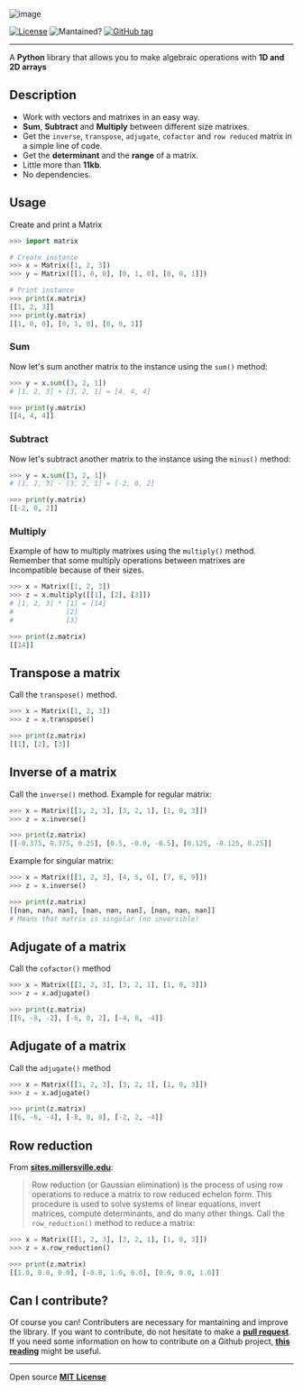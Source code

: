 ![image](https://user-images.githubusercontent.com/37636391/132958621-c1457922-73f5-4cba-9548-e7b1e28a4ac9.png)
<!---![Stars](https://img.shields.io/github/stars/AlexSp3/matrix.py)-->
<!---![Downloads](https://img.shields.io/github/downloads/AlexSp3/matrix.py/total.svg)-->
[![License](https://img.shields.io/github/license/AlexSp3/matrix.py.svg)](LICENSE)
![Mantained?](https://img.shields.io/badge/Maintained%3F-yes-green.svg)
[![GitHub tag](https://img.shields.io/github/tag/AlexSp3/matrix.py.svg)](https://github.com/AlexSp3/matrix.py/releases)

---
A **Python** library that allows you to make algebraic operations with **1D and 2D arrays**

<!---Clear [**documentation**](https://github.com/AlexSp3/matrix.py.js/wiki) and [**tests**](https://github.com/AlexSp3/matrix.py.js/wiki/Tests).--->

## Description
* Work with vectors and matrixes in an easy way.
* **Sum**, **Subtract** and **Multiply** between different size matrixes.
* Get the `inverse`, `transpose`, `adjugate`, `cofactor` and `row reduced` matrix in a simple line of code.
* Get the **determinant** and the **range** of a matrix.
* Little more than **11kb**.
* No dependencies.

## Usage
Create and print a Matrix
```python
>>> import matrix

# Create instance
>>> x = Matrix([1, 2, 3])
>>> y = Matrix([[1, 0, 0], [0, 1, 0], [0, 0, 1]])

# Print instance
>>> print(x.matrix)
[[1, 2, 3]]
>>> print(y.matrix)
[[1, 0, 0], [0, 1, 0], [0, 0, 1]]
```
### Sum
Now let's sum another matrix to the instance using the `sum()` method:
```python
>>> y = x.sum([3, 2, 1])
# [1, 2, 3] + [3, 2, 1] = [4, 4, 4]

>>> print(y.matrix)
[[4, 4, 4]]
```
### Subtract
Now let's subtract another matrix to the instance using the `minus()` method:
```python
>>> y = x.sum([3, 2, 1])
# [1, 2, 3] - [3, 2, 1] = [-2, 0, 2]

>>> print(y.matrix)
[[-2, 0, 2]]
```
### Multiply
Example of how to multiply matrixes using the `multiply()` method. Remember that some multiply operations between matrixes are incompatible because of their sizes.
```python
>>> x = Matrix([1, 2, 3])
>>> z = x.multiply([[1], [2], [3]])
# [1, 2, 3] * [1] = [14]
#             [2]
#             [3]

>>> print(z.matrix)
[[14]]
```
## Transpose a matrix
Call the `transpose()` method.
```python
>>> x = Matrix([1, 2, 3])
>>> z = x.transpose()

>>> print(z.matrix)
[[1], [2], [3]]
```
## Inverse of a matrix
Call the `inverse()` method. Example for regular matrix:
```python
>>> x = Matrix([[1, 2, 3], [3, 2, 1], [1, 0, 3]])
>>> z = x.inverse()

>>> print(z.matrix)
[[-0.375, 0.375, 0.25], [0.5, -0.0, -0.5], [0.125, -0.125, 0.25]]
```
Example for singular matrix:
```python
>>> x = Matrix([[1, 2, 3], [4, 5, 6], [7, 8, 9]])
>>> z = x.inverse()

>>> print(z.matrix)
[[nan, nan, nan], [nan, nan, nan], [nan, nan, nan]]
# Means that matrix is singular (no inversible)
```
## Adjugate of a matrix
Call the `cofactor()` method
```python
>>> x = Matrix([[1, 2, 3], [3, 2, 1], [1, 0, 3]])
>>> z = x.adjugate()

>>> print(z.matrix)
[[6, -8, -2], [-6, 0, 2], [-4, 8, -4]]
```
## Adjugate of a matrix
Call the `adjugate()` method
```python
>>> x = Matrix([[1, 2, 3], [3, 2, 1], [1, 0, 3]])
>>> z = x.adjugate()

>>> print(z.matrix)
[[6, -6, -4], [-8, 0, 8], [-2, 2, -4]]
```
## Row reduction
From [**sites.millersville.edu**](https://sites.millersville.edu/bikenaga/linear-algebra/row-reduction/row-reduction.html):
> Row reduction (or Gaussian elimination) is the process of using row operations to reduce a matrix to row reduced echelon form. This procedure is used to solve systems of linear equations, invert matrices, compute determinants, and do many other things.
Call the `row_reduction()` method to reduce a matrix:
```python
>>> x = Matrix([[1, 2, 3], [3, 2, 1], [1, 0, 3]])
>>> z = x.row_reduction()

>>> print(z.matrix)
[[1.0, 0.0, 0.0], [-0.0, 1.0, 0.0], [0.0, 0.0, 1.0]]
```

## Can I contribute?
Of course you can! Contributers are necessary for mantaining and improve the library. If you want to contribute, do not hesitate to make a [**pull request**](https://github.com/AlexSp3/matrix.py/pulls). If you need some information on how to contribute on a Github project, [**this reading**](https://gist.github.com/MarcDiethelm/7303312)  might be useful.

<!---## Website
### [https://alexsp3.github.io/matrix.py](https://alexsp3.github.io/matrix.py)--->

---
Open source [**MIT License**](LICENSE)
